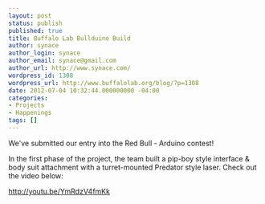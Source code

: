 ```yaml
---
layout: post
status: publish
published: true
title: Buffalo Lab Bullduino Build
author: synace
author_login: synace
author_email: synace@gmail.com
author_url: http://www.synace.com/
wordpress_id: 1308
wordpress_url: http://www.buffalolab.org/blog/?p=1308
date: 2012-07-04 10:32:44.000000000 -04:00
categories:
- Projects
- Happenings
tags: []
---
```

We've submitted our entry into the Red Bull - Arduino contest!

In the first phase of the project, the team built a pip-boy style interface &amp; body suit attachment with a turret-mounted Predator style laser. Check out the video below:

http://youtu.be/YmRdzV4fmKk

&nbsp;
